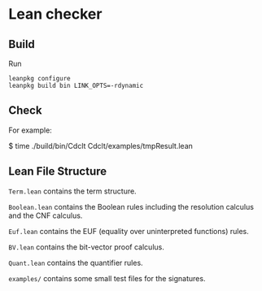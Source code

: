 # Lean checker

## Build

Run

```
leanpkg configure
leanpkg build bin LINK_OPTS=-rdynamic
```

## Check

For example:

$ time ./build/bin/Cdclt Cdclt/examples/tmpResult.lean

## Lean File Structure
`Term.lean` contains the term structure.

`Boolean.lean` contains the Boolean rules including the resolution calculus and the CNF calculus.

`Euf.lean` contains the EUF (equality over uninterpreted functions) rules.

`BV.lean` contains the bit-vector proof calculus.

`Quant.lean` contains the quantifier rules.

`examples/` contains some small test files for the signatures.
